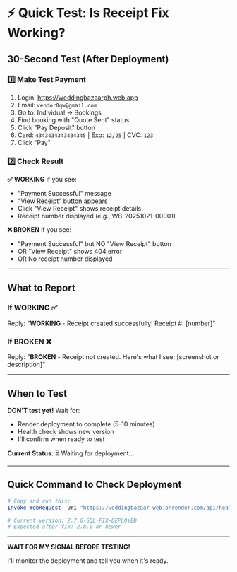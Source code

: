 # ⚡ Quick Test: Is Receipt Fix Working?

## 30-Second Test (After Deployment)

### 1️⃣ Make Test Payment
1. Login: https://weddingbazaarph.web.app
2. Email: `vendor0qw@gmail.com` 
3. Go to: Individual → Bookings
4. Find booking with "Quote Sent" status
5. Click "Pay Deposit" button
6. Card: `4343434343434345` | Exp: `12/25` | CVC: `123`
7. Click "Pay"

### 2️⃣ Check Result
**✅ WORKING** if you see:
- "Payment Successful" message
- "View Receipt" button appears
- Click "View Receipt" shows receipt details
- Receipt number displayed (e.g., WB-20251021-00001)

**❌ BROKEN** if you see:
- "Payment Successful" but NO "View Receipt" button
- OR "View Receipt" shows 404 error
- OR No receipt number displayed

---

## What to Report

### If WORKING ✅
Reply: "**WORKING** - Receipt created successfully! Receipt #: [number]"

### If BROKEN ❌
Reply: "**BROKEN** - Receipt not created. Here's what I see: [screenshot or description]"

---

## When to Test

**DON'T test yet!** Wait for:
- Render deployment to complete (5-10 minutes)
- Health check shows new version
- I'll confirm when ready to test

**Current Status**: ⏳ Waiting for deployment...

---

## Quick Command to Check Deployment

```powershell
# Copy and run this:
Invoke-WebRequest -Uri "https://weddingbazaar-web.onrender.com/api/health" -UseBasicParsing | Select-Object -ExpandProperty Content | ConvertFrom-Json | Select-Object version

# Current version: 2.7.0-SQL-FIX-DEPLOYED
# Expected after fix: 2.8.0 or newer
```

---

**WAIT FOR MY SIGNAL BEFORE TESTING!**

I'll monitor the deployment and tell you when it's ready.
